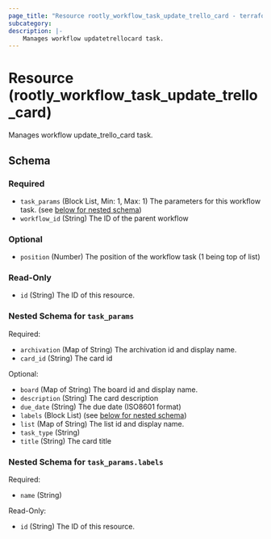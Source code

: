 ```yaml
---
page_title: "Resource rootly_workflow_task_update_trello_card - terraform-provider-rootly"
subcategory:
description: |-
    Manages workflow updatetrellocard task.
---
```


# Resource (rootly_workflow_task_update_trello_card)

Manages workflow update_trello_card task.

<!-- schema generated by tfplugindocs -->
## Schema

### Required

- `task_params` (Block List, Min: 1, Max: 1) The parameters for this workflow task. (see [below for nested schema](#nestedblock--task_params))
- `workflow_id` (String) The ID of the parent workflow

### Optional

- `position` (Number) The position of the workflow task (1 being top of list)

### Read-Only

- `id` (String) The ID of this resource.

<a id="nestedblock--task_params"></a>
### Nested Schema for `task_params`

Required:

- `archivation` (Map of String) The archivation id and display name.
- `card_id` (String) The card id

Optional:

- `board` (Map of String) The board id and display name.
- `description` (String) The card description
- `due_date` (String) The due date (ISO8601 format)
- `labels` (Block List) (see [below for nested schema](#nestedblock--task_params--labels))
- `list` (Map of String) The list id and display name.
- `task_type` (String)
- `title` (String) The card title

<a id="nestedblock--task_params--labels"></a>
### Nested Schema for `task_params.labels`

Required:

- `name` (String)

Read-Only:

- `id` (String) The ID of this resource.

